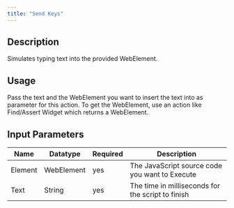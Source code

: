 ```yaml
---
title: "Send Keys"
---
```

## Description
Simulates typing text into the provided WebElement.

## Usage
Pass the text and the WebElement you want to insert the text into as parameter for this action. To get the WebElement, use an action like Find/Assert Widget which returns a WebElement.

## Input Parameters
Name | Datatype | Required | Description
---- | -------- | ------- |---------------
Element | WebElement | yes | The JavaScript source code you want to Execute
Text | String | yes | The time in milliseconds for the script to finish
